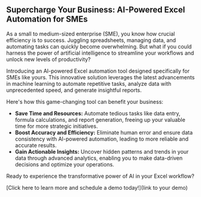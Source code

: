 ##  Supercharge Your Business: AI-Powered Excel Automation for SMEs

As a small to medium-sized enterprise (SME), you know how crucial efficiency is to success. Juggling spreadsheets, managing data, and automating tasks can quickly become overwhelming.  But what if you could harness the power of artificial intelligence to streamline your workflows and unlock new levels of productivity?

Introducing an AI-powered Excel automation tool designed specifically for SMEs like yours. This innovative solution leverages the latest advancements in machine learning to automate repetitive tasks, analyze data with unprecedented speed, and generate insightful reports.  

Here's how this game-changing tool can benefit your business:

* **Save Time and Resources:** Automate tedious tasks like data entry, formula calculations, and report generation, freeing up your valuable time for more strategic initiatives.
* **Boost Accuracy and Efficiency:** Eliminate human error and ensure data consistency with AI-powered automation, leading to more reliable and accurate results.
* **Gain Actionable Insights:**  Uncover hidden patterns and trends in your data through advanced analytics, enabling you to make data-driven decisions and optimize your operations.

Ready to experience the transformative power of AI in your Excel workflow?  

[Click here to learn more and schedule a demo today!](link to your demo)